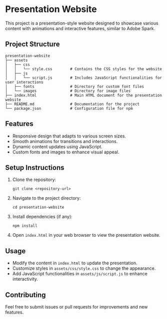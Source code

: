 # Presentation Website

This project is a presentation-style website designed to showcase various content with animations and interactive features, similar to Adobe Spark.

## Project Structure

```
presentation-website
├── assets
│   ├── css
│   │   └── style.css        # Contains the CSS styles for the website
│   ├── js
│   │   └── script.js        # Includes JavaScript functionalities for user interactions
│   ├── fonts                # Directory for custom font files
│   └── images               # Directory for image files
├── index.html               # Main HTML document for the presentation website
├── README.md                # Documentation for the project
└── package.json             # Configuration file for npm
```

## Features

- Responsive design that adapts to various screen sizes.
- Smooth animations for transitions and interactions.
- Dynamic content updates using JavaScript.
- Custom fonts and images to enhance visual appeal.

## Setup Instructions

1. Clone the repository:
   ```
   git clone <repository-url>
   ```

2. Navigate to the project directory:
   ```
   cd presentation-website
   ```

3. Install dependencies (if any):
   ```
   npm install
   ```

4. Open `index.html` in your web browser to view the presentation website.

## Usage

- Modify the content in `index.html` to update the presentation.
- Customize styles in `assets/css/style.css` to change the appearance.
- Add JavaScript functionalities in `assets/js/script.js` to enhance interactivity.

## Contributing

Feel free to submit issues or pull requests for improvements and new features.